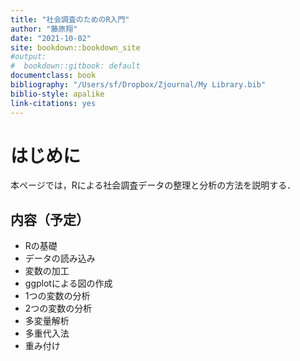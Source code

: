 ```yaml
--- 
title: "社会調査のためのR入門"
author: "藤原翔"
date: "2021-10-02"
site: bookdown::bookdown_site
#output:
#  bookdown::gitbook: default
documentclass: book
bibliography: "/Users/sf/Dropbox/Zjournal/My Library.bib"
biblio-style: apalike
link-citations: yes
---
```











# はじめに

本ページでは，Rによる社会調査データの整理と分析の方法を説明する．

## 内容（予定）
- Rの基礎
- データの読み込み
- 変数の加工
- ggplotによる図の作成
- 1つの変数の分析
- 2つの変数の分析
- 多変量解析
- 多重代入法
- 重み付け


